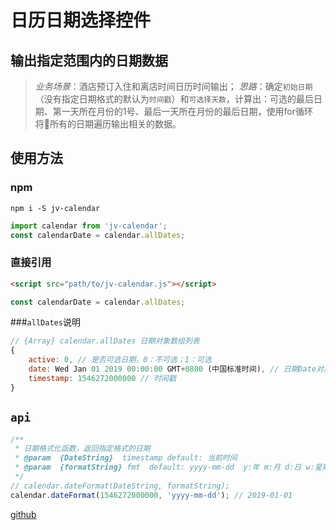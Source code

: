 # 日历日期选择控件
## 输出指定范围内的日期数据
> _业务场景_：酒店预订入住和离店时间日历时间输出；
> _思路_：确定`初始日期`（没有指定日期格式的默认为`时间戳`）和`可选择天数`，计算出：可选的最后日期、第一天所在月份的1号、最后一天所在月份的最后日期，使用for循环将所有的日期遍历输出相关的数据。
## 使用方法
### npm
```
npm i -S jv-calendar
```
```js
import calendar from 'jv-calendar';
const calendarDate = calendar.allDates;
```
### 直接引用
```html
<script src="path/to/jv-calendar.js"></script>
```
```js
const calendarDate = calendar.allDates;
```
###`allDates`说明
```js
// {Array} calendar.allDates 日期对象数组列表
{
    active: 0, // 是否可选日期，0：不可选；1：可选
    date: Wed Jan 01 2019 00:00:00 GMT+0800 (中国标准时间), // 日期Date对象
    timestamp: 1546272000000 // 时间戳
}
```
## `api`
```js
/**
 * 日期格式化函数，返回指定格式的日期
 * @param  {DateString}  timestamp default: 当前时间
 * @param  {formatString} fmt  default: yyyy-mm-dd  y:年 m:月 d:日 w:星期 h:小时 M:分钟 s:秒
 */
// calendar.dateFormat(DateString, formatString);
calendar.dateFormat(1546272000000, 'yyyy-mm-dd'); // 2019-01-01
```
[github](https://github.com/Jv-Juven/jscode/tree/master/lib/calendar)
